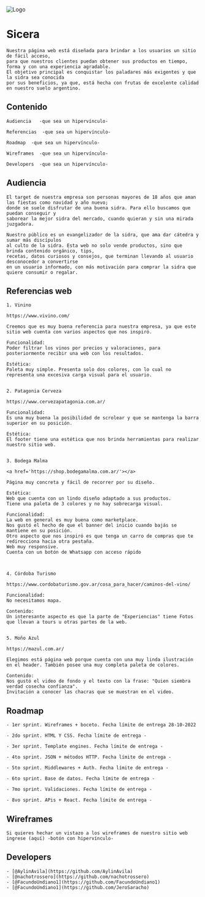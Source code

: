 ![Logo](https://stock.adobe.com/70265105?as_channel=adobe_com&as_campclass=brand&as_campaign=srp-raill&as_source=behance_net&as_camptype=acquisition&as_audience=users&as_content=thumbnail-click&promoid=J7XBWPPS&mv=other)

# Sicera 

    Nuestra página web está diseñada para brindar a los usuarios un sitio de fácil acceso, 
    para que nuestros clientes puedan obtener sus productos en tiempo, forma y con una experiencia agradable. 
    El objetivo principal es conquistar los paladares más exigentes y que la sidra sea conocida 
    por sus beneficios, ya que, está hecha con frutas de excelente calidad en nuestro suelo argentino.

## Contenido

    Audiencia   -que sea un hipervínculo-

    Referencias  -que sea un hipervínculo-

    Roadmap  -que sea un hipervínculo-

    Wireframes  -que sea un hipervínculo-

    Developers  -que sea un hipervínculo-


## Audiencia

    El target de nuestra empresa son personas mayores de 18 años que aman las fiestas como navidad y año nuevo;
    donde se suele disfrutar de una buena sidra. Para ello buscamos que puedan conseguir y 
    saborear la mejor sidra del mercado, cuando quieran y sin una mirada juzgadora.

    Nuestro público es un evangelizador de la sidra, que ama dar cátedra y sumar más discípulos
    al culto de la sidra. Esta web no solo vende productos, sino que brinda contenido orgánico, tips,
    recetas, datos curiosos y consejos, que terminan llevando al usuario desconocedor a convertirse
    en un usuario informado, con más motivación para comprar la sidra que quiere consumir o regalar.



## Referencias web

    1. Vinino 
    
    https://www.vivino.com/

    Creemos que es muy buena referencia para nuestra empresa, ya que este sitio web cuenta con varios aspectos que nos inspiró.

    Funcionalidad:
    Poder filtrar los vinos por precios y valoraciones, para posteriormente recibir una web con los resultados.

    Estética:
    Paleta muy simple. Presenta solo dos colores, con lo cual no representa una excesiva carga visual para el usuario.

   
    2. Patagonia Cerveza

    https://www.cervezapatagonia.com.ar/

    Funcionalidad: 
    Es una muy buena la posibilidad de scrolear y que se mantenga la barra superior en su posición.

    Estética:
    El footer tiene una estética que nos brinda herramientas para realizar nuestro sitio web.
    

    3. Bodega Malma

    <a href='https://shop.bodegamalma.com.ar/'></a>

    Página muy concreta y fácil de recorrer por su diseño.

    Estética: 
    Web que cuenta con un lindo diseño adaptado a sus productos.
    Tiene una paleta de 3 colores y no hay sobrecarga visual.

    Funcionalidad:
    La web en general es muy buena como marketplace.
    Nos gustó el hecho de que el banner del inicio cuando bajás se mantiene en su posición.
    Otro aspecto que nos inspiró es que tenga un carro de compras que te redirecciona hacia otra pestaña.
    Web muy responsive.
    Cuenta con un botón de Whatsapp con acceso rápido
    


    4. Córdoba Turismo

    https://www.cordobaturismo.gov.ar/cosa_para_hacer/caminos-del-vino/

    Funcionalidad:
    No necesitamos mapa.

    Contenido:
    Un interesante aspecto es que la parte de "Experiencias" tiene Fotos que llevan a tours u otras partes de la web.


    5. Moño Azul

    https://mazul.com.ar/

    Elegimos está página web porque cuenta con una muy linda ilustración en el header. También posee una muy completa paleta de colores.

    Contenido:
    Nos gustó el video de fondo y el texto con la frase: "Quien siembra verdad cosecha confianza".
    Invitación a conocer las chacras que se muestran en el video.

 


## Roadmap

    - 1er sprint. Wireframes + boceto. Fecha límite de entrega 28-10-2022

    - 2do sprint. HTML Y CSS. Fecha límite de entrega -

    - 3er sprint. Template engines. Fecha límite de entrega -

    - 4to sprint. JSON + métodos HTTP. Fecha límite de entrega -

    - 5to sprint. Middlewares + Auth. Fecha límite de entrega -

    - 6to sprint. Base de datos. Fecha límite de entrega -

    - 7mo sprint. Validaciones. Fecha límite de entrega -

    - 8vo sprint. APis + React. Fecha límite de entrega -


## Wireframes

    Si quieres hechar un vistazo a los wireframes de nuestro sitio web ingrese (aquí) -botón con hipervínculo-


## Developers

    - [@AylinAvila](https://github.com/AylinAvila)
    - [@nachotrossero](https://github.com/nachotrossero)
    - [@FacundoUndiano1](https://github.com/FacundoUndiano1)
    - [@FacundoUndiano1](https://github.com/JeroSaracho)
